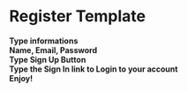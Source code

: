 # Register Template  

**Type informations**  
**Name, Email, Password**   
**Type Sign Up Button**   
**Type the Sign In link to Login to your account**  
**Enjoy!**  
